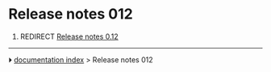 # Release notes 012
1.  REDIRECT [Release notes 0.12](Release_notes_0.12.md)



---
⏵ [documentation index](../README.md) > Release notes 012
